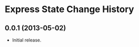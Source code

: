 Express State Change History
============================

0.0.1 (2013-05-02)
------------------

* Initial release.
